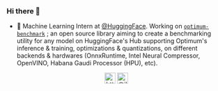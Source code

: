 ### Hi there 👋

- 🤗 Machine Learning Intern at [@HuggingFace](https://github.com/huggingface). Working on [`optimum-benchmark`](https://github.com/huggingface/optimum-benchmark) ; an open source library aiming to create a benchmarking utility for any model on HuggingFace's Hub supporting Optimum's inference & training, optimizations & quantizations, on different backends & hardwares (OnnxRuntime, Intel Neural Compressor, OpenVINO, Habana Gaudi Processor (HPU), etc).

<p align="center"> 
<a href="https://www.linkedin.com/in/ilyas-moutawwakil/" target="blank"><img align="center" src=https://cdn.jsdelivr.net/npm/simple-icons@3.0.1/icons/linkedin.svg alt="https://www.linkedin.com/in/ilyas-moutawwakil/" height="25" width="25" /></a>    
<a href="https://www.instagram.com/ilyas.odysseus/" target="blank"><img align="center" src=https://cdn.jsdelivr.net/npm/simple-icons@3.0.1/icons/instagram.svg alt="@ilyas.odysseus" height="25" width="25" /></a>
</p>
